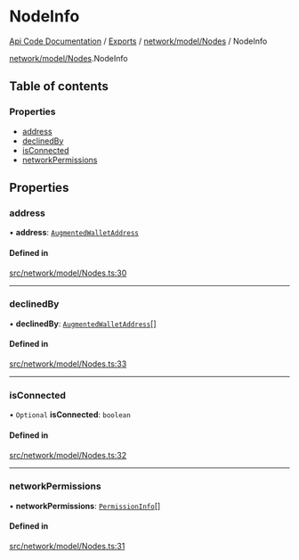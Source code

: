 # NodeInfo
[Api Code Documentation](../README.md) / [Exports](../modules.md) / [network/model/Nodes](../modules/network_model_Nodes.md) / NodeInfo

[network/model/Nodes](../modules/network_model_Nodes.md).NodeInfo

## Table of contents

### Properties

- [address](network_model_Nodes.NodeInfo.md#address)
- [declinedBy](network_model_Nodes.NodeInfo.md#declinedby)
- [isConnected](network_model_Nodes.NodeInfo.md#isconnected)
- [networkPermissions](network_model_Nodes.NodeInfo.md#networkpermissions)

## Properties

### address

• **address**: [`AugmentedWalletAddress`](network_model_Nodes.AugmentedWalletAddress.md)

#### Defined in

[src/network/model/Nodes.ts:30](https://github.com/openkfw/TruBudget/blob/c993c60c/api/src/network/model/Nodes.ts#L30)

___

### declinedBy

• **declinedBy**: [`AugmentedWalletAddress`](network_model_Nodes.AugmentedWalletAddress.md)[]

#### Defined in

[src/network/model/Nodes.ts:33](https://github.com/openkfw/TruBudget/blob/c993c60c/api/src/network/model/Nodes.ts#L33)

___

### isConnected

• `Optional` **isConnected**: `boolean`

#### Defined in

[src/network/model/Nodes.ts:32](https://github.com/openkfw/TruBudget/blob/c993c60c/api/src/network/model/Nodes.ts#L32)

___

### networkPermissions

• **networkPermissions**: [`PermissionInfo`](network_model_Nodes.PermissionInfo.md)[]

#### Defined in

[src/network/model/Nodes.ts:31](https://github.com/openkfw/TruBudget/blob/c993c60c/api/src/network/model/Nodes.ts#L31)

